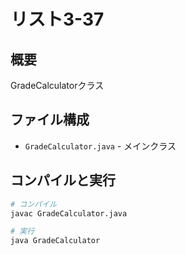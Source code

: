 # リスト3-37

## 概要
GradeCalculatorクラス

## ファイル構成
- `GradeCalculator.java` - メインクラス

## コンパイルと実行
```bash
# コンパイル
javac GradeCalculator.java

# 実行
java GradeCalculator
```
